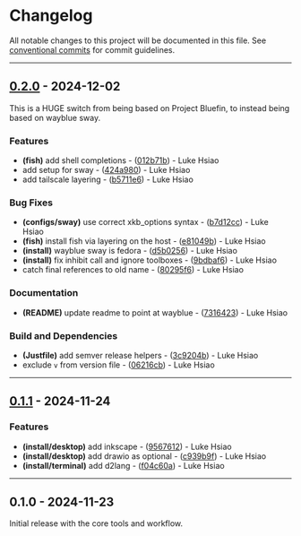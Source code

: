 # Changelog

All notable changes to this project will be documented in this file. See [conventional commits](https://www.conventionalcommits.org/) for commit guidelines.

---
## [0.2.0](https://github.com/lukehsiao/omakase-blue/compare/v0.1.1..v0.2.0) - 2024-12-02

This is a HUGE switch from being based on Project Bluefin, to instead being based on wayblue sway.

### Features

- **(fish)** add shell completions - ([012b71b](https://github.com/lukehsiao/omakase-blue/commit/012b71bad04f7dd0722cb76b9a9fa60ab34ae17a)) - Luke Hsiao
- add setup for sway - ([424a980](https://github.com/lukehsiao/omakase-blue/commit/424a980b460a0b8c8ae16dadd1ba4d3432e16c0a)) - Luke Hsiao
- add tailscale layering - ([b5711e6](https://github.com/lukehsiao/omakase-blue/commit/b5711e6bbeac83b022df9d9708c33828ef914bdb)) - Luke Hsiao

### Bug Fixes

- **(configs/sway)** use correct xkb_options syntax - ([b7d12cc](https://github.com/lukehsiao/omakase-blue/commit/b7d12cca75d9c5b1a3252b4053645f64ab2f480e)) - Luke Hsiao
- **(fish)** install fish via layering on the host - ([e81049b](https://github.com/lukehsiao/omakase-blue/commit/e81049bf7ddd5314f72b7e909e4ddc3c98e9949a)) - Luke Hsiao
- **(install)** wayblue sway is fedora - ([d5b0256](https://github.com/lukehsiao/omakase-blue/commit/d5b0256de44306153aebe4bf6b4d3a686d81dbba)) - Luke Hsiao
- **(install)** fix inhibit call and ignore toolboxes - ([9bdbaf6](https://github.com/lukehsiao/omakase-blue/commit/9bdbaf679fdb1411fb4042a06a0aa7deb65c21f8)) - Luke Hsiao
- catch final references to old name - ([80295f6](https://github.com/lukehsiao/omakase-blue/commit/80295f61adf291b457f015037880be1e92bc9008)) - Luke Hsiao

### Documentation

- **(README)** update readme to point at wayblue - ([7316423](https://github.com/lukehsiao/omakase-blue/commit/7316423d24ee1d0d6de9176a20938cb2014e3755)) - Luke Hsiao

### Build and Dependencies

- **(Justfile)** add semver release helpers - ([3c9204b](https://github.com/lukehsiao/omakase-blue/commit/3c9204b6576d0e09a63eaf769f0dec16d667957e)) - Luke Hsiao
- exclude `v` from version file - ([06216cb](https://github.com/lukehsiao/omakase-blue/commit/06216cb3df1c75d966e56d7e32697eb3a921591a)) - Luke Hsiao

---
## [0.1.1](https://github.com/lukehsiao/omakase-blue/compare/v0.1.0..v0.1.1) - 2024-11-24

### Features

- **(install/desktop)** add inkscape - ([9567612](https://github.com/lukehsiao/omakase-blue/commit/95676129bdb31fd60f1c034cf6dc7433aa15cfd4)) - Luke Hsiao
- **(install/desktop)** add drawio as optional - ([c939b9f](https://github.com/lukehsiao/omakase-blue/commit/c939b9ff64f29a66f5a138fb42907f4b698fdc52)) - Luke Hsiao
- **(install/terminal)** add d2lang - ([f04c60a](https://github.com/lukehsiao/omakase-blue/commit/f04c60a06d1c1cf5a184feb0ca08a3e3cc2cc00f)) - Luke Hsiao

---
## 0.1.0 - 2024-11-23

Initial release with the core tools and workflow.

